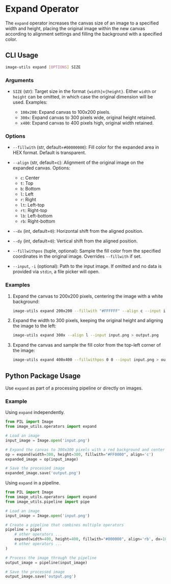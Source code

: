 # Expand Operator

The `expand` operator increases the canvas size of an image to a specified width and height, placing the original image within the new canvas according to alignment settings and filling the background with a specified color.

## CLI Usage

```bash
image-utils expand [OPTIONS] SIZE
```

### Arguments

* `SIZE` (str): Target size in the format `{width}x{height}`. Either `width` or `height` can be omitted, in which case the original dimension will be used. Examples:

    * `100x200`: Expand canvas to 100x200 pixels.
    * `300x`: Expand canvas to 300 pixels wide, original height retained.
    * `x400`: Expand canvas to 400 pixels high, original width retained.

### Options

* `--fillwith` (str, default=`#00000000`): Fill color for the expanded area in HEX format. Default is transparent.

* `--align` (str, default=c): Alignment of the original image on the expanded canvas. Options:
    * `c`: Center
    * `t`: Top
    * `b`: Bottom
    * `l`: Left
    * `r`: Right
    * `lt`: Left-top
    * `rt`: Right-top
    * `lb`: Left-bottom
    * `rb`: Right-bottom

* `--dx` (int, default=`0`): Horizontal shift from the aligned position.

* `--dy` (int, default=`0`): Vertical shift from the aligned position.

* `--fillwithpos` (tuple, optional): Sample the fill color from the specified coordinates in the original image. Overrides `--fillwith` if set.

* `--input`, `-i` (optional): Path to the input image. If omitted and no data is provided via `stdin`, a file picker will open.

### Examples
1. Expand the canvas to 200x200 pixels, centering the image with a white background:
    ```bash
    image-utils expand 200x200 --fillwith "#FFFFFF" --align c --input input.png > output.png
    ```

2. Expand the width to 300 pixels, keeping the original height and aligning the image to the left:
    ```bash
    image-utils expand 300x --align l --input input.png > output.png
    ```

3. Expand the canvas and sample the fill color from the top-left corner of the image:
    ```bash
    image-utils expand 400x400 --fillwithpos 0 0 --input input.png > output.png
    ```

## Python Package Usage

Use `expand` as part of a processing pipeline or directly on images.

### Example

Using `expand` independently.

```python
from PIL import Image
from image_utils.operators import expand

# Load an image
input_image = Image.open('input.png')

# Expand the canvas to 300x300 pixels with a red background and center alignment
op = expand(width=300, height=300, fillwith="#FF0000", align='c')
expanded_image = op(input_image)

# Save the processed image
expanded_image.save('output.png')
```

Using `expand` in a pipeline.

```python
from PIL import Image
from image_utils.operators import expand
from image_utils.pipeline import pipe

# Load an image
input_image = Image.open('input.png')

# Create a pipeline that combines multiple operators
pipeline = pipe(
    # other operators ...
    expand(width=400, height=400, fillwith="#000000", align='rb', dx=10, dy=20),
    # other operators ...
)

# Process the image through the pipeline
output_image = pipeline(input_image)

# Save the processed image
output_image.save('output.png')
```
